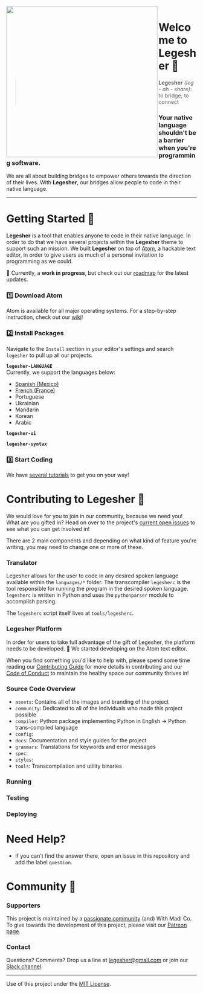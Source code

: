 <img src="https://github.com/madipfaff/legesher/blob/master/assets/images/testOstrich.png" align="left" height="400px"/>

# Welcome to Legesher 👋

>**Legesher** _(leg - ah - share)_: to bridge; to connect

### Your native language shouldn't be a barrier when you're programming software.
We are all about building bridges to empower others towards the direction of their lives. With **Legesher**, our bridges allow people to code in their native language.

-----------------------------------

# Getting Started 📍
**Legesher** is a tool that enables anyone to code in their native language. In order to do that we have several projects within the **Legesher** theme to support such an mission. We built **Legesher** on top of [Atom](atom.io), a hackable text editor, in order to give users as much of a personal invitation to programming as we could.

👷 Currently, a **work in progress**, but check out our [roadmap](https://github.com/madipfaff/legesher/issues) for the latest updates.

### 1️⃣ Download Atom
<!-- insert Atom logo -->
Atom is available for all major operating systems. For a step-by-step instruction, check out our [wiki](https://github.com/madipfaff/legesher/wiki)!

### 2️⃣ Install Packages
Navigate to the `Install` section in your editor's settings and search `legesher` to pull up all our projects.

**`legesher-LANGUAGE`**  
Currently, we support the languages below:  
-   [Spanish (Mexico)](https://github.com/madipfaff/Legesher/tree/master/languages/spanish-mexico)
-   [French (France)](https://github.com/madipfaff/Legesher/tree/master/languages/french-france)
-   Portuguese
-   Ukrainian
-   Mandarin
-   Korean
-   Arabic

**`legesher-ui`**

**`legesher-syntax`**


### 3️⃣ Start Coding
We have [several tutorials](https://github.com/WithMadi/BetaTeam) to get you on your way!

# Contributing to Legesher 🎁
We would love for you to join in our community, because we need you! What are you gifted in? Head on over to the project's [current open issues](https://github.com/madipfaff/Legesher/issues) to see what you can get involved in!  

There are 2 main components and depending on what kind of feature you're writing, you may need to change one or more of these.

### Translator
Legesher allows for the user to code in any desired spoken language available within the `languages/*` folder. The transcompiler `legesherc` is the tool responsible for running the program in the desired spoken language. `legesherc` is written in Python and uses the `pythonparser` module to accomplish parsing.

The `legesherc` script itself lives at `tools/legesherc`.

### Legesher Platform
In order for users to take full advantage of the gift of Legesher, the platform needs to be developed. 🎉 We started developing on the Atom text editor.

When you find something you'd like to help with, please spend some time reading our [Contributing Guide](https://github.com/madipfaff/Legesher/blob/master/CONTRIBUTING.md) for more details in contributing and our [Code of Conduct](https://github.com/madipfaff/Legesher/blob/master/CODE_OF_CONDUCT.md) to maintain the healthy space our community thrives in!

### Source Code Overview
-   `assets`: Contains all of the images and branding of the project
-   `community`: Dedicated to all of the individuals who made this project possible
-   `compiler`: Python package implementing Python in English -> Python trans-compiled language
-   `config`:
-   `docs`: Documentation and style guides for the project
-   `grammars`: Translations for keywords and error messages
-   `spec`:
-   `styles`:
-   `tools`: Transcompilation and utility binaries

### Running  
### Testing  
### Deploying  


# Need Help?
-   If you can't find the answer there, open an issue in this repository and add the label `question`.

# Community :handshake:

### Supporters
This project is maintained by a [passionate community](https://github.com/madipfaff/Legesher/blob/master/community) (and) With Madi Co. To give towards the development of this project, please visit our [Patreon page](https://www.patreon.com/madiedgar).

### Contact
Questions? Comments? Drop us a line at [legesher@gmail.com](mailto:legesher@gmail.com) or join our [Slack channel](https://join.slack.com/t/codewithmadi/shared_invite/enQtNDM1NDU4NTY4MjA5LTc0ODAyNjM5OTI4ZjJlZjYxNTdhNWQ5OGE4MjNjNzRiMjBmZjczNTkxYTU1ZWFhZDg1NGY2OWRlMzhlOWMyODQ).

-----------------------------------

Use of this project under the [MIT License](https://github.com/madipfaff/Legesher/blob/master/LICENSE).

